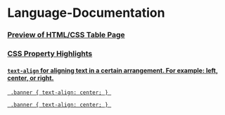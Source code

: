 # Language-Documentation
<h3><a href="https://jon-michael-c.github.io/Language-Documentation/">Preview of HTML/CSS Table Page</h3>
<h3>CSS Property Highlights</h3>
 <h4><code>text-align</code> for aligning text in a certain arrangement. For example: left, center, or right.</h4>
 
 <code><pre>
 .banner {
    text-align: center;
 }
 </pre></code>
 
 
 <code><pre>
 .banner {
    text-align: center;
 }
 </pre></code>
 
 

